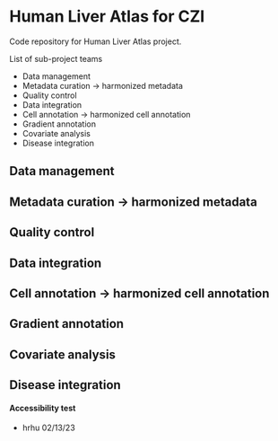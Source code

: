 # Human Liver Atlas for CZI

Code repository for Human Liver Atlas project.

List of sub-project teams
* Data management
* Metadata curation → harmonized metadata
* Quality control
* Data integration
* Cell annotation → harmonized cell annotation
* Gradient annotation
* Covariate analysis
* Disease integration

## Data management

## Metadata curation → harmonized metadata

## Quality control

## Data integration

## Cell annotation → harmonized cell annotation

## Gradient annotation

## Covariate analysis

## Disease integration


#### Accessibility test
- hrhu 02/13/23
